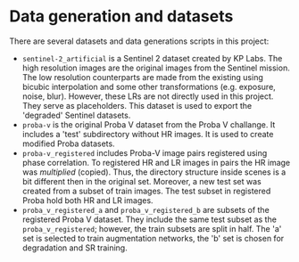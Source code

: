 # Data generation and datasets

There are several datasets and data generations scripts in this project:

* `sentinel-2_artificial` is a Sentinel 2 dataset created by KP Labs. The high
  resolution images are the original images from the Sentinel mission. The low
  resolution counterparts are made from the existing using bicubic
  interpolation and some other transformations (e.g. exposure, noise, blur).
  However, these LRs are not directly used in this project. They serve as
  placeholders. This dataset is used to export the 'degraded' Sentinel datasets.
* `proba-v` is the original Proba V dataset from the Proba V challange. It
  includes a 'test' subdirectory without HR images. It is used to create
  modified Proba datasets.
* `proba-v_registered` includes Proba-V image pairs registered using phase
  correlation. To registered HR and LR images in pairs the HR image was
  *multiplied* (copied). Thus, the directory structure inside scenes is a bit
  different then in the original set. Moreover, a new test set was created from
  a subset of train images. The test subset in registered Proba hold both HR
  and LR images.
* `proba_v_registered_a` and `proba_v_registered_b` are subsets of the
  registered Proba V dataset. They include the same test subset as the
  `proba_v_registered`; however, the train subsets are split in half. The 'a'
  set is selected to train augmentation networks, the 'b' set is chosen for
  degradation and SR training.
